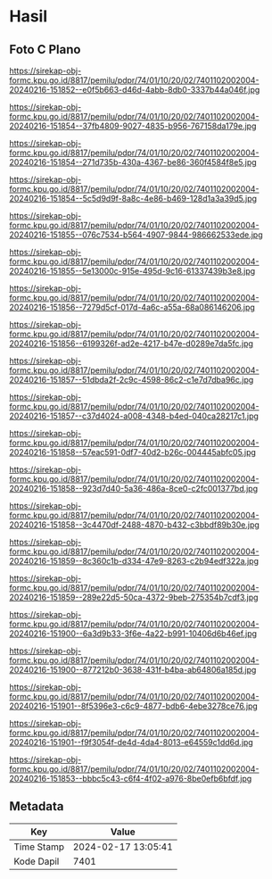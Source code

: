 # Hasil

## Foto C Plano

https://sirekap-obj-formc.kpu.go.id/8817/pemilu/pdpr/74/01/10/20/02/7401102002004-20240216-151852--e0f5b663-d46d-4abb-8db0-3337b44a046f.jpg

https://sirekap-obj-formc.kpu.go.id/8817/pemilu/pdpr/74/01/10/20/02/7401102002004-20240216-151854--37fb4809-9027-4835-b956-767158da179e.jpg

https://sirekap-obj-formc.kpu.go.id/8817/pemilu/pdpr/74/01/10/20/02/7401102002004-20240216-151854--271d735b-430a-4367-be86-360f4584f8e5.jpg

https://sirekap-obj-formc.kpu.go.id/8817/pemilu/pdpr/74/01/10/20/02/7401102002004-20240216-151854--5c5d9d9f-8a8c-4e86-b469-128d1a3a39d5.jpg

https://sirekap-obj-formc.kpu.go.id/8817/pemilu/pdpr/74/01/10/20/02/7401102002004-20240216-151855--076c7534-b564-4907-9844-986662533ede.jpg

https://sirekap-obj-formc.kpu.go.id/8817/pemilu/pdpr/74/01/10/20/02/7401102002004-20240216-151855--5e13000c-915e-495d-9c16-61337439b3e8.jpg

https://sirekap-obj-formc.kpu.go.id/8817/pemilu/pdpr/74/01/10/20/02/7401102002004-20240216-151856--7279d5cf-017d-4a6c-a55a-68a086146206.jpg

https://sirekap-obj-formc.kpu.go.id/8817/pemilu/pdpr/74/01/10/20/02/7401102002004-20240216-151856--6199326f-ad2e-4217-b47e-d0289e7da5fc.jpg

https://sirekap-obj-formc.kpu.go.id/8817/pemilu/pdpr/74/01/10/20/02/7401102002004-20240216-151857--51dbda2f-2c9c-4598-86c2-c1e7d7dba96c.jpg

https://sirekap-obj-formc.kpu.go.id/8817/pemilu/pdpr/74/01/10/20/02/7401102002004-20240216-151857--c37d4024-a008-4348-b4ed-040ca28217c1.jpg

https://sirekap-obj-formc.kpu.go.id/8817/pemilu/pdpr/74/01/10/20/02/7401102002004-20240216-151858--57eac591-0df7-40d2-b26c-004445abfc05.jpg

https://sirekap-obj-formc.kpu.go.id/8817/pemilu/pdpr/74/01/10/20/02/7401102002004-20240216-151858--923d7d40-5a36-486a-8ce0-c2fc001377bd.jpg

https://sirekap-obj-formc.kpu.go.id/8817/pemilu/pdpr/74/01/10/20/02/7401102002004-20240216-151858--3c4470df-2488-4870-b432-c3bbdf89b30e.jpg

https://sirekap-obj-formc.kpu.go.id/8817/pemilu/pdpr/74/01/10/20/02/7401102002004-20240216-151859--8c360c1b-d334-47e9-8263-c2b94edf322a.jpg

https://sirekap-obj-formc.kpu.go.id/8817/pemilu/pdpr/74/01/10/20/02/7401102002004-20240216-151859--289e22d5-50ca-4372-9beb-275354b7cdf3.jpg

https://sirekap-obj-formc.kpu.go.id/8817/pemilu/pdpr/74/01/10/20/02/7401102002004-20240216-151900--6a3d9b33-3f6e-4a22-b991-10406d6b46ef.jpg

https://sirekap-obj-formc.kpu.go.id/8817/pemilu/pdpr/74/01/10/20/02/7401102002004-20240216-151900--877212b0-3638-431f-b4ba-ab64806a185d.jpg

https://sirekap-obj-formc.kpu.go.id/8817/pemilu/pdpr/74/01/10/20/02/7401102002004-20240216-151901--8f5396e3-c6c9-4877-bdb6-4ebe3278ce76.jpg

https://sirekap-obj-formc.kpu.go.id/8817/pemilu/pdpr/74/01/10/20/02/7401102002004-20240216-151901--f9f3054f-de4d-4da4-8013-e64559c1dd6d.jpg

https://sirekap-obj-formc.kpu.go.id/8817/pemilu/pdpr/74/01/10/20/02/7401102002004-20240216-151853--bbbc5c43-c6f4-4f02-a976-8be0efb6bfdf.jpg


## Metadata

| Key        | Value               |
| ---------- | ------------------- |
| Time Stamp | 2024-02-17 13:05:41 |
| Kode Dapil | 7401                |



